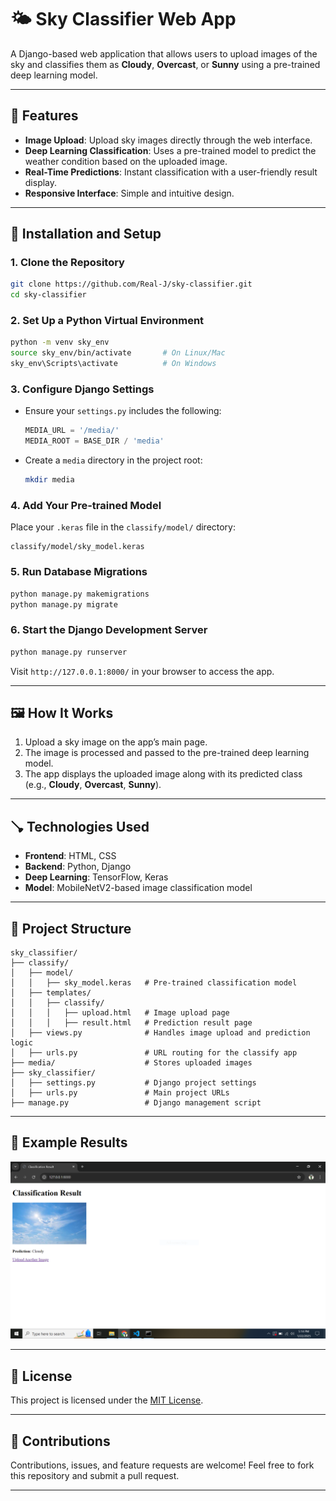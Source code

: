 # 🌤 Sky Classifier Web App

A Django-based web application that allows users to upload images of the sky and classifies them as **Cloudy**, **Overcast**, or **Sunny** using a pre-trained deep learning model.

---

## 🚀 Features
- **Image Upload**: Upload sky images directly through the web interface.
- **Deep Learning Classification**: Uses a pre-trained model to predict the weather condition based on the uploaded image.
- **Real-Time Predictions**: Instant classification with a user-friendly result display.
- **Responsive Interface**: Simple and intuitive design.

---

## 🔧 Installation and Setup

### **1. Clone the Repository**
```bash
git clone https://github.com/Real-J/sky-classifier.git
cd sky-classifier
```

### **2. Set Up a Python Virtual Environment**
```bash
python -m venv sky_env
source sky_env/bin/activate       # On Linux/Mac
sky_env\Scripts\activate          # On Windows
```

### **3. Configure Django Settings**
- Ensure your `settings.py` includes the following:
  ```python
  MEDIA_URL = '/media/'
  MEDIA_ROOT = BASE_DIR / 'media'
  ```
- Create a `media` directory in the project root:
  ```bash
  mkdir media
  ```

### **4. Add Your Pre-trained Model**
Place your `.keras` file in the `classify/model/` directory:
```
classify/model/sky_model.keras
```

### **5. Run Database Migrations**
```bash
python manage.py makemigrations
python manage.py migrate
```

### **6. Start the Django Development Server**
```bash
python manage.py runserver
```

Visit `http://127.0.0.1:8000/` in your browser to access the app.

---

## 🖼 How It Works
1. Upload a sky image on the app’s main page.
2. The image is processed and passed to the pre-trained deep learning model.
3. The app displays the uploaded image along with its predicted class (e.g., **Cloudy**, **Overcast**, **Sunny**).

---

## 🪠 Technologies Used
- **Frontend**: HTML, CSS
- **Backend**: Python, Django
- **Deep Learning**: TensorFlow, Keras
- **Model**: MobileNetV2-based image classification model

---

## 🐂 Project Structure
```
sky_classifier/
├── classify/
│   ├── model/
│   │   ├── sky_model.keras   # Pre-trained classification model
│   ├── templates/
│   │   ├── classify/
│   │   │   ├── upload.html   # Image upload page
│   │   │   ├── result.html   # Prediction result page
│   ├── views.py              # Handles image upload and prediction logic
│   ├── urls.py               # URL routing for the classify app
├── media/                    # Stores uploaded images
├── sky_classifier/
│   ├── settings.py           # Django project settings
│   ├── urls.py               # Main project URLs
├── manage.py                 # Django management script
```

---

## 🔢 Example Results

![Input Image](webresult.PNG)


---

## 📜 License
This project is licensed under the [MIT License](LICENSE).

---

## 🤝 Contributions
Contributions, issues, and feature requests are welcome! Feel free to fork this repository and submit a pull request.

---


